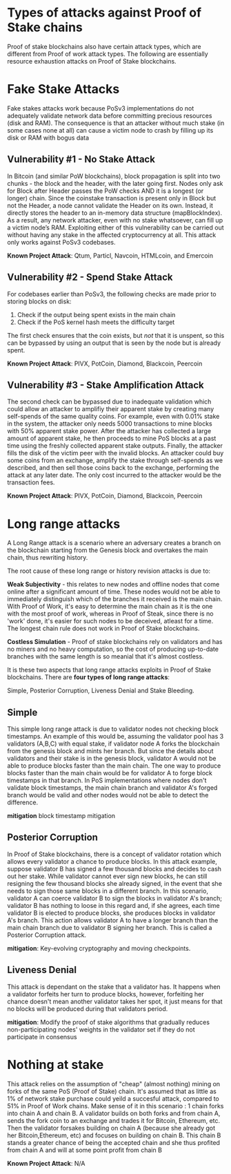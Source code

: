 # Types of attacks against Proof of Stake chains
Proof of stake blockchains also have certain attack types, which are different from Proof of work attack types.
The following are essentially resource exhaustion attacks on Proof of Stake blockchains.

# Fake Stake Attacks 

Fake stakes attacks work because PoSv3 implementations do not adequately validate network data before committing precious resources (disk and RAM). The consequence is that an attacker without much stake (in some cases none at all) can cause a victim node to crash by filling up its disk or RAM with bogus data

## Vulnerability #1 - No Stake Attack
In Bitcoin (and similar PoW blockchains), block propagation is split into two chunks - the block and the header, with the later going first. Nodes only ask for Block after Header passes the PoW checks AND it is a longest (or longer) chain.
Since the coinstake transaction is present only in Block but not the Header, a node cannot validate the Header on its own. Instead, it directly stores the header to an in-memory data structure (mapBlockIndex). As a result, any network attacker, even with no stake whatsoever, can fill up a victim node’s RAM.
Exploiting either of this vulnerability can be carried out without having any stake in the affected cryptocurrency at all. This attack only works against PoSv3 codebases.

**Known Project Attack**: Qtum, Particl, Navcoin, HTMLcoin, and Emercoin

## Vulnerability #2 - Spend Stake Attack
For codebases earlier than PoSv3, the following checks are made prior to storing blocks on disk:
 1) Check if the output being spent exists in the main chain
 2) Check if the PoS kernel hash meets the difficulty target
 
The first check ensures that the coin exists, but *not* that it is unspent, so this can be bypassed by using an output that is seen by the node but is already spent.

**Known Project Attack**: PIVX, PotCoin, Diamond, Blackcoin, Peercoin

## Vulnerability #3 - Stake Amplification Attack
The second check can be bypassed due to inadequate validation which could allow an attacker to amplifiy their apparent stake by creating many self-spends of the same quality coins.
For example, even with 0.01% stake in the system, the attacker only needs 5000 transactions to mine blocks with 50% apparent stake power. After the attacker has collected a large amount of apparent stake, he then proceeds to mine PoS blocks at a past time using the freshly collected apparent stake outputs. Finally, the attacker fills the disk of the victim peer with the invalid blocks.
 An attacker could buy some coins from an exchange, amplify the stake through self-spends as we described, and then sell those coins back to the exchange, performing the attack at any later date. The only cost incurred to the attacker would be the transaction fees.

**Known Project Attack**: PIVX, PotCoin, Diamond, Blackcoin, Peercoin

# Long range attacks 
A Long Range attack is a scenario where an adversary creates a branch on the blockchain starting from the Genesis block and overtakes the main chain, thus rewriting history.

The root cause of these long range or history revision attacks is due to:

**Weak Subjectivity** - this relates to new nodes and offline nodes that come online after a significant amount of time. These nodes would not be able to immediately distinguish which of the branches it received is the main chain. With Proof of Work, it's easy to determine the main chain as it is the one with the most proof of work, whereas in Proof of Steak, since there is no 'work' done, it's easier for such nodes to be deceived, atleast for a time. The longest chain rule does not work in Proof of Stake blockchains.

<insert image>

**Costless Simulation** - 
Proof of stake blockchains rely on validators and has no miners and no heavy computation, so the cost of producing up-to-date branches with the same length is so meanial that it's almost costless.

<insert image>

It is these two aspects that long range attacks exploits in Proof of Stake blockchains.
There are **four types of long range attacks**:

Simple, Posterior Corruption, Liveness Denial and Stake Bleeding.

## **Simple**
This simple long range attack is due to validator nodes not checking block timestamps.
An example of this would be, assuming the validator pool has 3 validators (A,B,C) with equal stake, if validator node A forks the blockchain from the genesis block and mints her branch. But since the details about validators and their stake is in the genesis block, validator A would not be able to produce blocks faster than the main chain. The one way to produce blocks faster than the main chain would be for validator A to forge block timestamps in that branch. In PoS implementations where nodes don't validate block timestamps, the main chain branch and validator A's forged branch would be valid and other nodes would not be able to detect the difference.

<insert image>
 
 **mitigation**
 block timestamp mitigation

## **Posterior Corruption**
In Proof of Stake blockchains, there is a concept of validator rotation which allows every validator a chance to produce blocks. In this attack example, suppose validator B has signed a few thousand blocks and decides to cash out her stake. While validator cannot ever sign new blocks, he can still resigning the few thousand blocks she already signed, in the event that she needs to sign those same blocks in a different branch.
In this scenario, validator A can coerce validator B to sign the blocks in validator A's branch; validator B has nothing to loose in this regard and, if she agrees, each time validator B is elected to produce blocks, she produces blocks in validator A's branch. This action allows validator A to have a longer branch than the main chain branch due to validator B signing her branch. This is called a Posterior Corruption attack.

<insert image>
 
 **mitigation**:
 Key-evolving cryptography and moving checkpoints.
 
 ## **Liveness Denial**
 This attack is dependant on the stake that a validator has. It happens when a validator forfeits her turn to produce blocks, however, forfeiting her chance doesn't mean another validator takes her spot, it just means for that no blocks will be produced during that validators period.

**mitigation**:
Modify the proof of stake algorithms that gradually reduces non-participating nodes' weights in the validator set if they do not participate in consensus 

# Nothing at stake
This attack relies on the assumption of "cheap" (almost nothing) mining on forks of the same PoS (Proof of Stake) chain. It's assumed that as little as 1% of network stake purchase could yeild a succesful attack, compared to 51% in Proof of Work chains.
Make sense of it in this scenario : 1 chain forks into chain A and chain B. A validator builds on both forks and from chain A, sends the fork coin to an exchange and trades it for Bitcoin, Ethereum, etc. Then the validator forsakes building on chain A (because she already got her Bitcoin,Ethereum, etc) and focuses on building on chain B. This chain B stands a greater chance of being the accepted chain and she thus profited from chain A and will at some point profit from chain B

**Known Project Attack**: N/A
